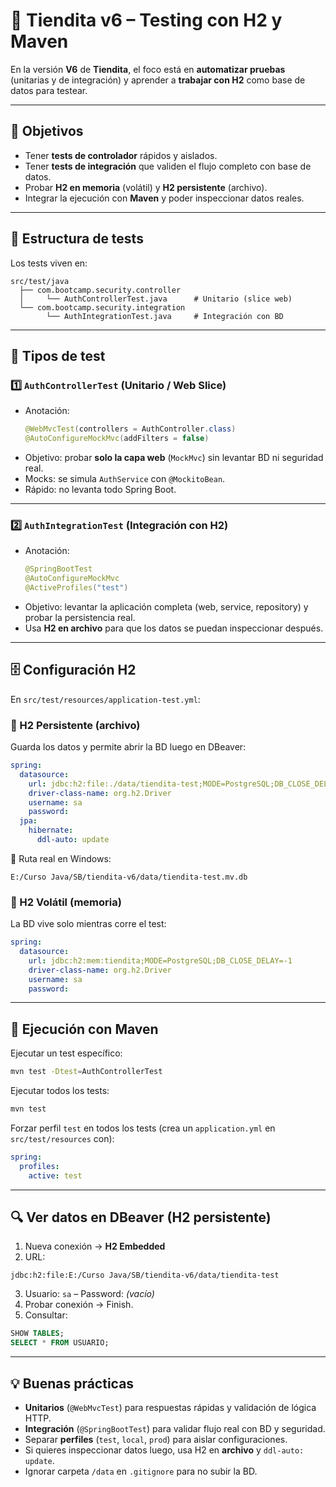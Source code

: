 # 📌 Tiendita v6 – Testing con H2 y Maven

En la versión **V6** de **Tiendita**, el foco está en **automatizar pruebas** (unitarias y de integración) y aprender a **trabajar con H2** como base de datos para testear.

---

## 🎯 Objetivos

- Tener **tests de controlador** rápidos y aislados.
- Tener **tests de integración** que validen el flujo completo con base de datos.
- Probar **H2 en memoria** (volátil) y **H2 persistente** (archivo).
- Integrar la ejecución con **Maven** y poder inspeccionar datos reales.

---

## 📂 Estructura de tests

Los tests viven en:

```
src/test/java
  ├── com.bootcamp.security.controller
  │     └── AuthControllerTest.java      # Unitario (slice web)
  └── com.bootcamp.security.integration
        └── AuthIntegrationTest.java     # Integración con BD
```

---

## 🧪 Tipos de test

### 1️⃣ `AuthControllerTest` (Unitario / Web Slice)

- Anotación:
  ```java
  @WebMvcTest(controllers = AuthController.class)
  @AutoConfigureMockMvc(addFilters = false)
  ```
- Objetivo: probar **solo la capa web** (`MockMvc`) sin levantar BD ni seguridad real.
- Mocks: se simula `AuthService` con `@MockitoBean`.
- Rápido: no levanta todo Spring Boot.

---

### 2️⃣ `AuthIntegrationTest` (Integración con H2)

- Anotación:
  ```java
  @SpringBootTest
  @AutoConfigureMockMvc
  @ActiveProfiles("test")
  ```
- Objetivo: levantar la aplicación completa (web, service, repository) y probar la persistencia real.
- Usa **H2 en archivo** para que los datos se puedan inspeccionar después.

---

## 🗄️ Configuración H2

En `src/test/resources/application-test.yml`:

### 📍 H2 Persistente (archivo)
Guarda los datos y permite abrir la BD luego en DBeaver:
```yaml
spring:
  datasource:
    url: jdbc:h2:file:./data/tiendita-test;MODE=PostgreSQL;DB_CLOSE_DELAY=-1;DB_CLOSE_ON_EXIT=FALSE
    driver-class-name: org.h2.Driver
    username: sa
    password:
  jpa:
    hibernate:
      ddl-auto: update
```
📌 Ruta real en Windows:
```
E:/Curso Java/SB/tiendita-v6/data/tiendita-test.mv.db
```

### 📍 H2 Volátil (memoria)
La BD vive solo mientras corre el test:
```yaml
spring:
  datasource:
    url: jdbc:h2:mem:tiendita;MODE=PostgreSQL;DB_CLOSE_DELAY=-1
    driver-class-name: org.h2.Driver
    username: sa
    password:
```

---

## 🚀 Ejecución con Maven

Ejecutar un test específico:
```bash
mvn test -Dtest=AuthControllerTest
```
Ejecutar todos los tests:
```bash
mvn test
```
Forzar perfil `test` en todos los tests (crea un `application.yml` en `src/test/resources` con):
```yaml
spring:
  profiles:
    active: test
```

---

## 🔍 Ver datos en DBeaver (H2 persistente)

1. Nueva conexión → **H2 Embedded**
2. URL:
```
jdbc:h2:file:E:/Curso Java/SB/tiendita-v6/data/tiendita-test
```
3. Usuario: `sa` – Password: *(vacío)*
4. Probar conexión → Finish.
5. Consultar:
```sql
SHOW TABLES;
SELECT * FROM USUARIO;
```

---

## 💡 Buenas prácticas

- **Unitarios** (`@WebMvcTest`) para respuestas rápidas y validación de lógica HTTP.
- **Integración** (`@SpringBootTest`) para validar flujo real con BD y seguridad.
- Separar **perfiles** (`test`, `local`, `prod`) para aislar configuraciones.
- Si quieres inspeccionar datos luego, usa H2 en **archivo** y `ddl-auto: update`.
- Ignorar carpeta `/data` en `.gitignore` para no subir la BD.

